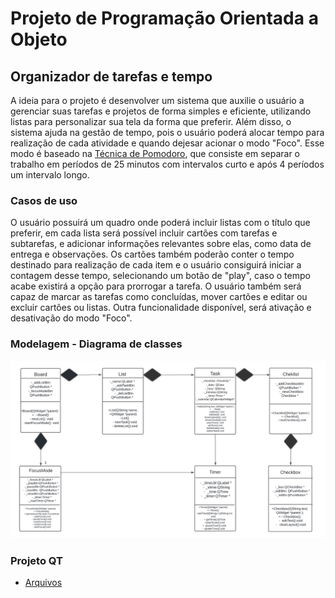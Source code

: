 # Projeto de Programação Orientada a Objeto

## Organizador de tarefas e tempo

A ideia para o projeto é desenvolver um sistema que auxilie o usuário a gerenciar suas tarefas e projetos de forma simples e eficiente, utilizando listas para personalizar sua tela da forma que preferir. Além disso, o sistema ajuda na gestão de tempo, pois o usuário poderá alocar tempo para realização de cada atividade e quando dejesar acionar o modo "Foco". Esse modo é baseado na [Técnica de Pomodoro](https://www.napratica.org.br/pomodoro/), que consiste em separar o trabalho em períodos de 25 minutos com intervalos curto e após 4 períodos um intervalo longo. 

### Casos de uso

O usuário possuirá um quadro onde poderá incluir listas com o título que preferir, em cada lista será possível incluir cartões com tarefas e subtarefas, e adicionar informações relevantes sobre elas, como data de entrega e observações. Os cartões também poderão conter o tempo destinado para realização de cada item e o usuário consiguirá iniciar a contagem desse tempo, selecionando um botão de "play", caso o tempo acabe existirá a opção para prorrogar a tarefa. O usuário também será capaz de marcar as tarefas como concluídas, mover cartões e editar ou excluir cartões ou listas. Outra funcionalidade disponível, será ativação e desativação do modo "Foco".

### Modelagem - Diagrama de classes

![Diagrama](/DiagramaClasses.png)

### Projeto QT

* [Arquivos](/QtProject)
